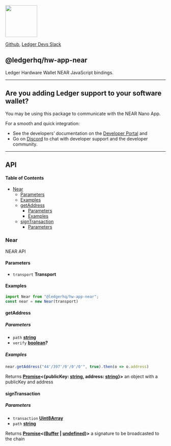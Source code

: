 <img src="https://user-images.githubusercontent.com/211411/34776833-6f1ef4da-f618-11e7-8b13-f0697901d6a8.png" height="100" />

[Github](https://github.com/LedgerHQ/ledgerjs/),
[Ledger Devs Slack](https://ledger-dev.slack.com/)

## @ledgerhq/hw-app-near

Ledger Hardware Wallet NEAR JavaScript bindings.

***

## Are you adding Ledger support to your software wallet?

You may be using this package to communicate with the NEAR Nano App.

For a smooth and quick integration:

*   See the developers’ documentation on the [Developer Portal](https://developers.ledger.com/docs/transport/overview/) and
*   Go on [Discord](https://developers.ledger.com/discord-pro/) to chat with developer support and the developer community.

***

## API

<!-- Generated by documentation.js. Update this documentation by updating the source code. -->

#### Table of Contents

*   [Near](#near)
    *   [Parameters](#parameters)
    *   [Examples](#examples)
    *   [getAddress](#getaddress)
        *   [Parameters](#parameters-1)
        *   [Examples](#examples-1)
    *   [signTransaction](#signtransaction)
        *   [Parameters](#parameters-2)

### Near

NEAR API

#### Parameters

*   `transport` **Transport**&#x20;

#### Examples

```javascript
import Near from "@ledgerhq/hw-app-near";
const near = new Near(transport)
```

#### getAddress

##### Parameters

*   `path` **[string](https://developer.mozilla.org/docs/Web/JavaScript/Reference/Global_Objects/String)**&#x20;
*   `verify` **[boolean](https://developer.mozilla.org/docs/Web/JavaScript/Reference/Global_Objects/Boolean)?**&#x20;

##### Examples

```javascript
near.getAddress("44'/397'/0'/0'/0'", true).then(o => o.address)
```

Returns **[Promise](https://developer.mozilla.org/docs/Web/JavaScript/Reference/Global_Objects/Promise)<{publicKey: [string](https://developer.mozilla.org/docs/Web/JavaScript/Reference/Global_Objects/String), address: [string](https://developer.mozilla.org/docs/Web/JavaScript/Reference/Global_Objects/String)}>** an object with a publicKey and address

#### signTransaction

##### Parameters

*   `transaction` **[Uint8Array](https://developer.mozilla.org/docs/Web/JavaScript/Reference/Global_Objects/Uint8Array)**&#x20;
*   `path` **[string](https://developer.mozilla.org/docs/Web/JavaScript/Reference/Global_Objects/String)**&#x20;

Returns **[Promise](https://developer.mozilla.org/docs/Web/JavaScript/Reference/Global_Objects/Promise)<([Buffer](https://nodejs.org/api/buffer.html) | [undefined](https://developer.mozilla.org/docs/Web/JavaScript/Reference/Global_Objects/undefined))>** a signature to be broadcasted to the chain
